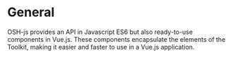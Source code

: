 # General

OSH-js provides an API in Javascript ES6 but also ready-to-use components in Vue.js.
These components encapsulate the elements of the Toolkit, making it easier and faster to use in a Vue.js application.

